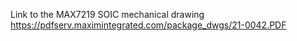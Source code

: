 Link to the MAX7219 SOIC mechanical drawing
https://pdfserv.maximintegrated.com/package_dwgs/21-0042.PDF